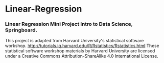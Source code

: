 # Linear-Regression

### Linear Regression Mini Project Intro to Data Science, Springboard.

This project is adapted from Harvard University's statistical software workshop.
http://tutorials.iq.harvard.edu/R/Rstatistics/Rstatistics.html
These statistical software workshop materials by Harvard University are licensed 
under a Creative Commons Attribution-ShareAlike 4.0 International License.


